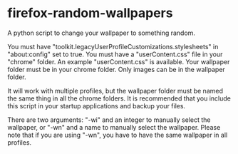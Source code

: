 # firefox-random-wallpapers
A python script to change your wallpaper to something random.


You must have "toolkit.legacyUserProfileCustomizations.stylesheets" in "about:config" set to true. 
You must have a "userContent.css" file in your "chrome" folder. An example "userContent.css" is available.
Your wallpaper folder must be in your chrome folder.
Only images can be in the wallpaper folder.


It will work with multiple profiles, but the wallpaper folder must be named the same thing in all the chrome folders.
It is recommended that you include this script in your startup applications and backup your files.


There are two arguments: "-wi" and an integer to manually select the wallpaper, or "-wn" and a name to manually select the wallpaper. 
Please note that if you are using "-wn", you have to have the same wallpaper in all profiles.
